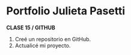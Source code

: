 # Portfolio Julieta Pasetti #
**CLASE 15 / GITHUB**

1. Creé un repositorio en GitHub.
2. Actualicé mi proyecto.

